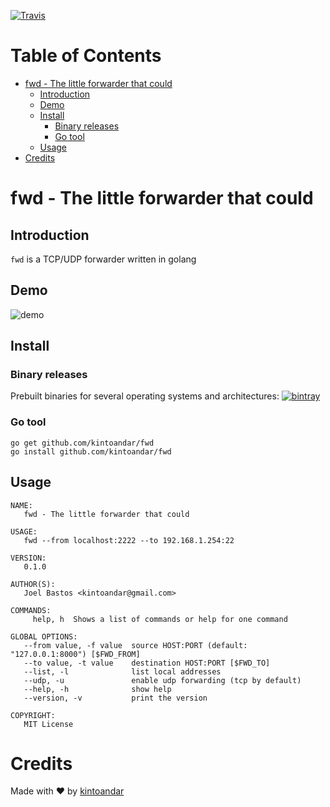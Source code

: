 [![Travis](https://img.shields.io/travis/kintoandar/fwd.svg)](https://travis-ci.org/kintoandar/fwd)

Table of Contents
=================

  * [fwd \- The little forwarder that could](#fwd---the-little-forwarder-that-could)
    * [Introduction](#introduction)
    * [Demo](#demo)
    * [Install](#install)
      * [Binary releases](#binary-releases)
      * [Go tool](#go-tool)
    * [Usage](#usage)
  * [Credits](#credits)

# fwd - The little forwarder that could

## Introduction
`fwd` is a TCP/UDP forwarder written in golang

## Demo

![demo](https://docs.google.com/uc?id=0B-SEc73VBiUwSXdFUm1aN2RNWXc)

## Install
### Binary releases
Prebuilt binaries for several operating systems and architectures:
[![bintray](https://lh3.googleusercontent.com/-SFdJcEHQ0gM/AAAAAAAAAAI/AAAAAAAAAQc/_4g1vawX-FU/s120-c/photo.jpg)](https://dl.bintray.com/kintoandar/fwd/)

### Go tool
```
go get github.com/kintoandar/fwd
go install github.com/kintoandar/fwd
```

## Usage
```
NAME:
   fwd - The little forwarder that could

USAGE:
   fwd --from localhost:2222 --to 192.168.1.254:22

VERSION:
   0.1.0

AUTHOR(S):
   Joel Bastos <kintoandar@gmail.com>

COMMANDS:
     help, h  Shows a list of commands or help for one command

GLOBAL OPTIONS:
   --from value, -f value  source HOST:PORT (default: "127.0.0.1:8000") [$FWD_FROM]
   --to value, -t value    destination HOST:PORT [$FWD_TO]
   --list, -l              list local addresses
   --udp, -u               enable udp forwarding (tcp by default)
   --help, -h              show help
   --version, -v           print the version

COPYRIGHT:
   MIT License
```

# Credits
Made with ♥️ by [kintoandar](https://blog.kintoandar.com)
